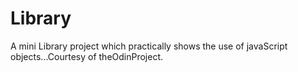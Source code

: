 # Library

A mini Library project which practically shows the use of javaScript objects...Courtesy of theOdinProject.